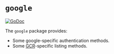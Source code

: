 # `google`

[![GoDoc](https://godoc.org/github.com/schidstorm/go-containerregistry/pkg/v1/google?status.svg)](https://godoc.org/github.com/schidstorm/go-containerregistry/pkg/v1/google)

The `google` package provides:
* Some google-specific authentication methods.
* Some [GCR](gcr.io)-specific listing methods.
